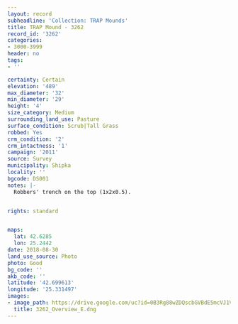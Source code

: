```yaml
---
layout: record
subheadline: 'Collection: TRAP Mounds'
title: TRAP Mound - 3262
record_id: '3262'
categories:
- 3000-3999
header: no
tags:
- ''

certainty: Certain
elevation: '489'
max_diameter: '32'
min_diameter: '29'
height: '4'
size_category: Medium
surrounding_land_use: Pasture
surface_condition: Scrub|Tall Grass
robbed: Yes
crm_condition: '2'
crm_intactness: '1'
campaign: '2011'
source: Survey
municipality: Shipka
locality: ''
bgcode: DS001
notes: |-
  Robbers' trench on the top (1x2x0.5).


rights: standard


maps:
  lat: 42.6285
  lon: 25.2442
date: 2018-08-30
land_use_source: Photo
photo: Good
bg_code: ''
akb_code: ''
latitude: '42.699613'
longitude: '25.331497'
images:
- image_path: https://drive.google.com/uc?id=0B3Rg88wZDQscbGVBdE5mcVJ1VXM
  title: 3262_Overview_E.dng
---
```

